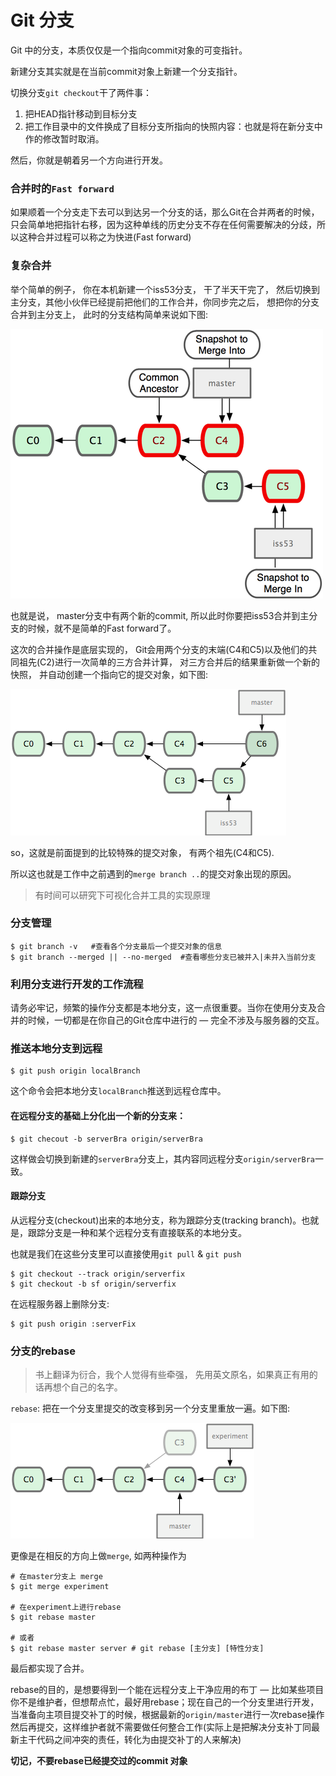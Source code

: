 # Git 分支

Git 中的分支，本质仅仅是一个指向commit对象的可变指针。

新建分支其实就是在当前commit对象上新建一个分支指针。

切换分支`git checkout`干了两件事：

1. 把HEAD指针移动到目标分支
2. 把工作目录中的文件换成了目标分支所指向的快照内容：也就是将在新分支中作的修改暂时取消。

然后，你就是朝着另一个方向进行开发。



### 合并时的`Fast forward`

如果顺着一个分支走下去可以到达另一个分支的话，那么Git在合并两者的时候，只会简单地把指针右移，因为这种单线的历史分支不存在任何需要解决的分歧，所以这种合并过程可以称之为快进(Fast forward)



### 复杂合并

举个简单的例子， 你在本机新建一个iss53分支， 干了半天干完了， 然后切换到主分支，其他小伙伴已经提前把他们的工作合并，你同步完之后， 想把你的分支合并到主分支上， 此时的分支结构简单来说如下图:

 ![](./images/unmerged.png)

也就是说， master分支中有两个新的commit, 所以此时你要把iss53合并到主分支的时候，就不是简单的Fast forward了。

这次的合并操作是底层实现的， Git会用两个分支的末端(C4和C5)以及他们的共同祖先(C2)进行一次简单的三方合并计算， 对三方合并后的结果重新做一个新的快照， 并自动创建一个指向它的提交对象，如下图:

![](./images/merged.png)

so，这就是前面提到的比较特殊的提交对象， 有两个祖先(C4和C5).

所以这也就是工作中之前遇到的`merge branch ..`的提交对象出现的原因。

> 有时间可以研究下可视化合并工具的实现原理



### 分支管理

```
$ git branch -v   #查看各个分支最后一个提交对象的信息
$ git branch --merged || --no-merged  #查看哪些分支已被并入|未并入当前分支
```



### 利用分支进行开发的工作流程

请务必牢记，频繁的操作分支都是本地分支，这一点很重要。当你在使用分支及合并的时候，一切都是在你自己的Git仓库中进行的 — 完全不涉及与服务器的交互。



### 推送本地分支到远程

```
$ git push origin localBranch
```

这个命令会把本地分支`localBranch`推送到远程仓库中。



#### 在远程分支的基础上分化出一个新的分支来：

```
$ git checout -b serverBra origin/serverBra
```

这样做会切换到新建的`serverBra`分支上，其内容同远程分支`origin/serverBra`一致。



#### 跟踪分支

从远程分支(checkout)出来的本地分支，称为跟踪分支(tracking branch)。也就是，跟踪分支是一种和某个远程分支有直接联系的本地分支。

也就是我们在这些分支里可以直接使用`git pull` & `git push`

```
$ git checkout --track origin/serverfix
$ git checkout -b sf origin/serverfix
```

在远程服务器上删除分支:

```
$ git push origin :serverFix
```



### 分支的rebase

> 书上翻译为衍合，我个人觉得有些牵强， 先用英文原名，如果真正有用的话再想个自己的名字。

`rebase`: 把在一个分支里提交的改变移到另一个分支里重放一遍。如下图:

![](./images/rebase.png)

更像是在相反的方向上做`merge`,  如两种操作为

```
# 在master分支上 merge
$ git merge experiment

# 在experiment上进行rebase
$ git rebase master

# 或者
$ git rebase master server # git rebase [主分支] [特性分支]
```

最后都实现了合并。

rebase的目的，是想要得到一个能在远程分支上干净应用的布丁 — 比如某些项目你不是维护者，但想帮点忙，最好用rebase；现在自己的一个分支里进行开发，当准备向主项目提交补丁的时候，根据最新的`origin/master`进行一次rebase操作然后再提交，这样维护者就不需要做任何整合工作(实际上是把解决分支补丁同最新主干代码之间冲突的责任，转化为由提交补丁的人来解决)



**切记，不要rebase已经提交过的commit 对象**

























